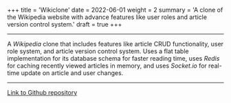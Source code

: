 +++
title = 'Wikiclone'
date = 2022-06-01
weight = 2
summary = 'A clone of the Wikipedia website with advance features like user roles and article version control system.'
draft = true
+++

---

A _Wikipedia_ clone that includes features like article CRUD functionality, user role system, and article version control system. Uses a flat table implementation for its database schema for faster reading time, uses _Redis_ for caching recently viewed articles in memory, and uses _Socket.io_ for real-time update on article and user changes.

---

[Link to Github repository](https://github.com/marshblocker/wikiclone)
